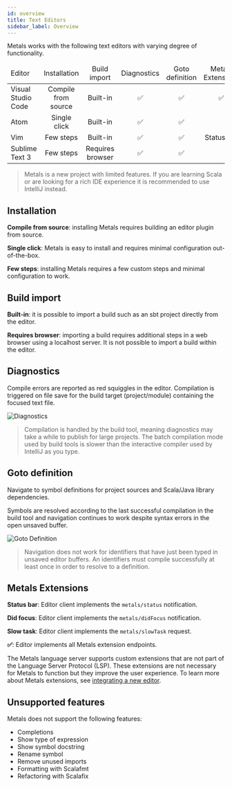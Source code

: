 ```yaml
---
id: overview
title: Text Editors
sidebar_label: Overview
---
```


Metals works with the following text editors with varying degree of
functionality.

<table>
<thead>
<tr>
  <td>Editor</td>
  <td align=center>Installation</td>
  <td align=center>Build import</td>
  <td align=center>Diagnostics</td>
  <td align=center>Goto definition</td>
  <td align=center>Metals Extensions</td>
</tr>
</thead>
<tbody>
<tr>
  <td>Visual Studio Code</td>
  <td align=center>Compile from source</td>
  <td align=center>Built-in</td>
  <td align=center>✅</td>
  <td align=center>✅</td>
  <td align=center>✅</td>
</tr>
<tr>
  <td>Atom</td>
  <td align=center>Single click</td>
  <td align=center>Built-in</td>
  <td align=center>✅</td>
  <td align=center>✅</td>
  <td align=center></td>
</tr>
<tr>
  <td>Vim</td>
  <td align=center>Few steps</td>
  <td align=center>Built-in</td>
  <td align=center>✅</td>
  <td align=center>✅</td>
  <td align=center>Status bar</td>
</tr>
<tr>
  <td>Sublime Text 3</td>
  <td align=center>Few steps</td>
  <td align=center>Requires browser</td>
  <td align=center>✅</td>
  <td align=center>✅</td>
  <td align=center></td>
</tr>
</tbody>
</table>

> Metals is a new project with limited features. If you are learning Scala or
> are looking for a rich IDE experience it is recommended to use IntelliJ
> instead.

## Installation

**Compile from source**: installing Metals requires building an editor plugin
from source.

**Single click**: Metals is easy to install and requires minimal configuration
out-of-the-box.

**Few steps**: installing Metals requires a few custom steps and minimal
configuration to work.

## Build import

**Built-in**: it is possible to import a build such as an sbt project directly
from the editor.

**Requires browser**: importing a build requires additional steps in a web
browser using a localhost server. It is not possible to import a build within
the editor.

## Diagnostics

Compile errors are reported as red squiggles in the editor. Compilation is
triggered on file save for the build target (project/module) containing the
focused text file.

![Diagnostics](https://user-images.githubusercontent.com/1408093/48774587-f4d5c780-ecca-11e8-8087-acca5a05ca78.png)

> Compilation is handled by the build tool, meaning diagnostics may take a while
> to publish for large projects. The batch compilation mode used by build tools
> is slower than the interactive compiler used by IntelliJ as you type.

## Goto definition

Navigate to symbol definitions for project sources and Scala/Java library
dependencies.

Symbols are resolved according to the last successful compilation in the build
tool and navigation continues to work despite syntax errors in the open unsaved
buffer.

![Goto Definition](https://user-images.githubusercontent.com/1408093/48776422-1f764f00-ecd0-11e8-96d1-170f2354d50e.gif)

> Navigation does not work for identifiers that have just been typed in unsaved
> editor buffers. An identifiers must compile successfully at least once in
> order to resolve to a definition.

## Metals Extensions

**Status bar**: Editor client implements the `metals/status` notification.

**Did focus**: Editor client implements the `metals/didFocus` notification.

**Slow task**: Editor client implements the `metals/slowTask` request.

**✅**: Editor implements all Metals extension endpoints.

The Metals language server supports custom extensions that are not part of the
Language Server Protocol (LSP). These extensions are not necessary for Metals to
function but they improve the user experience. To learn more about Metals
extensions, see [integrating a new editor](editor.md).

## Unsupported features

Metals does not support the following features:

- Completions
- Show type of expression
- Show symbol docstring
- Rename symbol
- Remove unused imports
- Formatting with Scalafmt
- Refactoring with Scalafix
